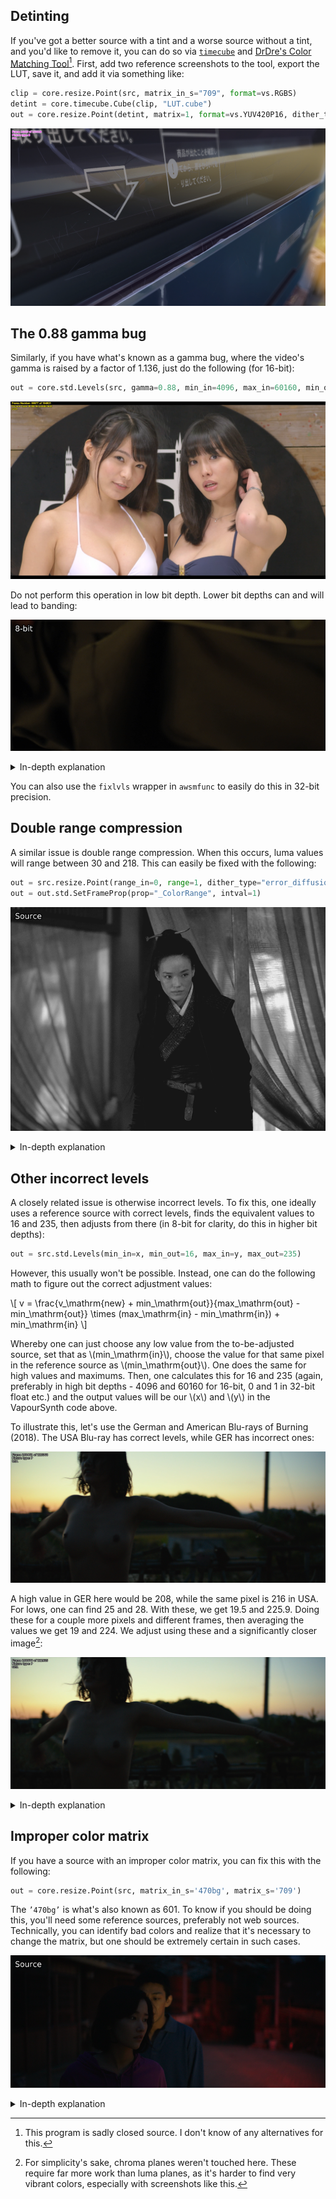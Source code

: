 ## Detinting

If you've got a better source with a tint and a worse source without a
tint, and you'd like to remove it, you can do so via [`timecube`](https://github.com/sekrit-twc/timecube) and
[DrDre's Color Matching Tool](https://valeyard.net/2017/03/drdres-color-matching-tool-v1-2.php)[^1]. First, add two reference screenshots
to the tool, export the LUT, save it, and add it via something like:

```py
clip = core.resize.Point(src, matrix_in_s="709", format=vs.RGBS)
detint = core.timecube.Cube(clip, "LUT.cube")
out = core.resize.Point(detint, matrix=1, format=vs.YUV420P16, dither_type="error_diffusion")
```

<p align="center">
<img src='Pictures/detint_before2.png' onmouseover="this.src='Pictures/detint_after2.png';" onmouseout="this.src='Pictures/detint_before2.png';" />
</p>

## The 0.88 gamma bug

Similarly, if you have what's known as a gamma bug, where the video's gamma is raised by a factor of 1.136, just do the following (for 16-bit):

```py
out = core.std.Levels(src, gamma=0.88, min_in=4096, max_in=60160, min_out=4096, max_out=60160, planes=0)
```

<p align="center">
<img src='Pictures/gamma_before.png' onmouseover="this.src='Pictures/gamma_after.png';" onmouseout="this.src='Pictures/gamma_before.png';" />
</p>

Do not perform this operation in low bit depth. Lower bit depths can and will lead to banding:
<p align="center">
<img src='Pictures/gamma_lbd.png' onmouseover="this.src='Pictures/gamma_hbd.png';" onmouseout="this.src='Pictures/gamma_lbd.png';" />
</p>

<details>
<summary>In-depth explanation</summary>
This error seems to stem from Apple software.  <a href="https://vitrolite.wordpress.com/2010/12/31/quicktime_gamma_bug/">This blog post</a> is one of the few mentions of this blug one can find online.

The reason for this is likely that the software unnecessarily tries to convert between NTSC gamma (2.2) and PC gamma (2.5), as \\(\frac{2.2}{2.5}=0.88\\).

To undo this, we every value just has to be raised to the power of 0.88, although TV range normalization has to be done:

\\[
v_\mathrm{new} = \left( \frac{v - min_\mathrm{in}}{max_\mathrm{in} - min_\mathrm{in}} \right) ^ {0.88} \times (max_\mathrm{out} - min_\mathrm{out}) + min_\mathrm{out}
\\]
</details>

You can also use the `fixlvls` wrapper in `awsmfunc` to easily do this in 32-bit precision.

## Double range compression

A similar issue is double range compression.  When this occurs, luma values will range between 30 and 218.  This can easily be fixed with the following:

```py
out = src.resize.Point(range_in=0, range=1, dither_type="error_diffusion")
out = out.std.SetFrameProp(prop="_ColorRange", intval=1)
```

<p align="center">
<img src='Pictures/double_range_compression0.png' onmouseover="this.src='Pictures/double_range_compression1.png';" onmouseout="this.src='Pictures/double_range_compression0.png';" />
</p>

<details>
<summary>In-depth explanation</summary>
This issue means something or someone during the encoding pipeline assumed the input to be full range despite it already being in limited range.  As the end result usually has to be limited range, this perceived issue is "fixed".

One can also do the exact same in <code>std.Levels</code> actually.  The following math is applied for changing range:

\\[
v_\mathrm{new} = \left( \frac{v - min_\mathrm{in}}{max_\mathrm{in} - min_\mathrm{in}} \right) \times (max_\mathrm{out} - min_\mathrm{out}) + min_\mathrm{out}
\\]

For range compression, the following values are used:
\\[
min_\mathrm{in} = 0 \qquad max_\mathrm{in} = 255 \qquad min_\mathrm{out} = 16 \qquad max_\mathrm{out} = 235
\\]

As the zlib resizers use 32-bit precision to perform this internally, it's easiest to just use those.  However, these will change the file's <code>_ColorRange</code> property, hence the need for <code>std.SetFrameProp</code>. 

</details>

## Other incorrect levels

A closely related issue is otherwise incorrect levels.  To fix this, one ideally uses a reference source with correct levels, finds the equivalent values to 16 and 235, then adjusts from there (in 8-bit for clarity, do this in higher bit depths):

```py
out = src.std.Levels(min_in=x, min_out=16, max_in=y, max_out=235)
```

However, this usually won't be possible.  Instead, one can do the following math to figure out the correct adjustment values:

\\[
v = \frac{v_\mathrm{new} + min_\mathrm{out}}{max_\mathrm{out} - min_\mathrm{out}} \times (max_\mathrm{in} - min_\mathrm{in}) + min_\mathrm{in}
\\]

Whereby one can just choose any low value from the to-be-adjusted source, set that as \\(min_\mathrm{in}\\), choose the value for that same pixel in the reference source as \\(min_\mathrm{out}\\).  One does the same for high values and maximums.  Then, one calculates this for 16 and 235 (again, preferably in high bit depths - 4096 and 60160 for 16-bit, 0 and 1 in 32-bit float etc.) and the output values will be our \\(x\\) and \\(y\\) in the VapourSynth code above.

To illustrate this, let's use the German and American Blu-rays of Burning (2018).  The USA Blu-ray has correct levels, while GER has incorrect ones:

<p align="center">
<img src='Pictures/burning_usa0.png' onmouseover="this.src='Pictures/burning_ger0.png';" onmouseout="this.src='Pictures/burning_usa0.png';" />
</p>

A high value in GER here would be 208, while the same pixel is 216 in USA.  For lows, one can find 25 and 28.  With these, we get 19.5 and 225.9.  Doing these for a couple more pixels and different frames, then averaging the values we get 19 and 224.  We adjust using these and a significantly closer image[^2]:

<p align="center">
<img src='Pictures/burning_ger_fixed0.png' onmouseover="this.src='Pictures/burning_usa0.png';" onmouseout="this.src='Pictures/burning_ger_fixed0.png';" />
</p>

<details>
<summary>In-depth explanation</summary>
Those who have read the previous explanations should recognize this function, as it is the inverse of the function used for level adjustment.  We simply reverse it, set our desired values as \(v_\mathrm{new}\) and calculate.
</details>

## Improper color matrix

If you have a source with an improper color matrix, you can fix this
with the following:

```py
out = core.resize.Point(src, matrix_in_s='470bg', matrix_s='709')
```

The `’470bg’` is what's also known as 601. To know if you should be
doing this, you'll need some reference sources, preferably not web
sources. Technically, you can identify bad colors and realize that it's
necessary to change the matrix, but one should be extremely certain in such cases.

<p align="center">
<img src='Pictures/burning_matrix_before.png' onmouseover="this.src='Pictures/burning_matrix_after.png';" onmouseout="this.src='Pictures/burning_matrix_before.png';" />
</p>

<details>
<summary>In-depth explanation</summary>
Color matrices define how conversion between YCbCr and RGB takes place.  As RGB naturally doesn't have any subsampling, the clip is first converted from 4:2:0 to 4:4:4, then from YCbCr to RGB, then the process is reverted.  During the YCbCr to RGB conversion, we assume Rec.601 matrix coefficients, while during the conversion back, we specify Rec.709.

The reason why it's difficult to know whether the incorrect standard was assumed is because the two cover a similar range of CIE 1931.  The chromaticity diagrams should make this obvious (Rec.2020 included as a reference):

<p align="center">
<img src='Pictures/colorspaces.svg'/>
</p>

</details>

[^1]: This program is sadly closed source.  I don't know of any alternatives for this.

[^2]: For simplicity's sake, chroma planes weren't touched here.  These require far more work than luma planes, as it's harder to find very vibrant colors, especially with screenshots like this.
